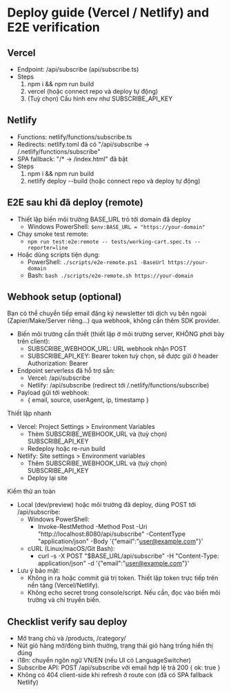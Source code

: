 # Deploy guide (Vercel / Netlify) and E2E verification

## Vercel
- Endpoint: /api/subscribe (api/subscribe.ts)
- Steps
  1) npm i && npm run build
  2) vercel (hoặc connect repo và deploy tự động)
  3) (Tuỳ chọn) Cấu hình env như SUBSCRIBE_API_KEY

## Netlify
- Functions: netlify/functions/subscribe.ts
- Redirects: netlify.toml đã có "/api/subscribe -> /.netlify/functions/subscribe"
- SPA fallback: "/* -> /index.html" đã bật
- Steps
  1) npm i && npm run build
  2) netlify deploy --build (hoặc connect repo và deploy tự động)

## E2E sau khi đã deploy (remote)
- Thiết lập biến môi trường BASE_URL trỏ tới domain đã deploy
  - Windows PowerShell: `$env:BASE_URL = "https://your-domain"`
- Chạy smoke test remote:
  - `npm run test:e2e:remote -- tests/working-cart.spec.ts --reporter=line`
- Hoặc dùng scripts tiện dụng:
  - PowerShell: `./scripts/e2e-remote.ps1 -BaseUrl https://your-domain`
  - Bash: `bash ./scripts/e2e-remote.sh https://your-domain`

## Webhook setup (optional)

Bạn có thể chuyển tiếp email đăng ký newsletter tới dịch vụ bên ngoài (Zapier/Make/Server riêng…) qua webhook, không cần thêm SDK provider.

- Biến môi trường cần thiết (thiết lập ở môi trường server, KHÔNG phơi bày trên client):
  - SUBSCRIBE_WEBHOOK_URL: URL webhook nhận POST
  - SUBSCRIBE_API_KEY: Bearer token tuỳ chọn, sẽ được gửi ở header Authorization: Bearer <token>
- Endpoint serverless đã hỗ trợ sẵn:
  - Vercel: /api/subscribe
  - Netlify: /api/subscribe (redirect tới /.netlify/functions/subscribe)
- Payload gửi tới webhook:
  - { email, source, userAgent, ip, timestamp }

Thiết lập nhanh
- Vercel: Project Settings > Environment Variables
  - Thêm SUBSCRIBE_WEBHOOK_URL và (tuỳ chọn) SUBSCRIBE_API_KEY
  - Redeploy hoặc re-run build
- Netlify: Site settings > Environment variables
  - Thêm SUBSCRIBE_WEBHOOK_URL và (tuỳ chọn) SUBSCRIBE_API_KEY
  - Deploy lại site

Kiểm thử an toàn
- Local (dev/preview) hoặc môi trường đã deploy, dùng POST tới /api/subscribe:
  - Windows PowerShell:
    - Invoke-RestMethod -Method Post -Uri "http://localhost:8080/api/subscribe" -ContentType "application/json" -Body '{"email":"user@example.com"}'
  - cURL (Linux/macOS/Git Bash):
    - curl -s -X POST "$BASE_URL/api/subscribe" -H "Content-Type: application/json" -d '{"email":"user@example.com"}'
- Lưu ý bảo mật:
  - Không in ra hoặc commit giá trị token. Thiết lập token trực tiếp trên nền tảng (Vercel/Netlify).
  - Không echo secret trong console/script. Nếu cần, đọc vào biến môi trường và chỉ truyền biến.

## Checklist verify sau deploy
- Mở trang chủ và /products, /category/<slug>
- Nút giỏ hàng mở/đóng bình thường, trạng thái giỏ hàng trống hiển thị đúng
- i18n: chuyển ngôn ngữ VN/EN (nếu UI có LanguageSwitcher)
- Subscribe API: POST /api/subscribe với email hợp lệ trả 200 { ok: true }
- Không có 404 client-side khi refresh ở route con (đã có SPA fallback Netlify)

